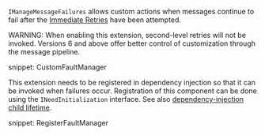 `IManageMessageFailures` allows custom actions when messages continue to fail after the [Immediate Retries](/nservicebus/recoverability/#immediate-retries) have been attempted.

WARNING: When enabling this extension, second-level retries will not be invoked. Versions 6 and above offer better control of customization through the message pipeline.

snippet: CustomFaultManager

This extension needs to be registered in dependency injection so that it can be invoked when failures occur. Registration of this component can be done using the `INeedInitialization` interface. See also [dependency-injection child lifetime](/nservicebus/dependency-injection/child-lifetime.md).

snippet: RegisterFaultManager
